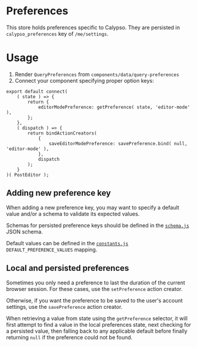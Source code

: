 # Preferences

This store holds preferences specific to Calypso.
They are persisted in `calypso_preferences` key of `/me/settings`.

# Usage

1. Render `QueryPreferences` from `components/data/query-preferences`
2. Connect your component specifying proper option keys:

```es6
export default connect(
	( state ) => {
		return {
			editorModePreference: getPreference( state, 'editor-mode' ),
		};
	},
	( dispatch ) => {
		return bindActionCreators(
			{
				saveEditorModePreference: savePreference.bind( null, 'editor-mode' ),
			},
			dispatch
		);
	}
)( PostEditor );
```

## Adding new preference key

When adding a new preference key, you may want to specify a default value and/or a schema to validate its expected values.

Schemas for persisted preference keys should be defined in the [`schema.js`](./schema.js) JSON schema.

Default values can be defined in the [`constants.js`](./constants.js) `DEFAULT_PREFERENCE_VALUES` mapping.

## Local and persisted preferences

Sometimes you only need a preference to last the duration of the current browser session. For these cases, use the `setPreference` action creator.

Otherwise, if you want the preference to be saved to the user's account settings, use the `savePreference` action creator.

When retrieving a value from state using the `getPreference` selector, it will first attempt to find a value in the local preferences state, next checking for a persisted value, then falling back to any applicable default before finally returning `null` if the preference could not be found.
